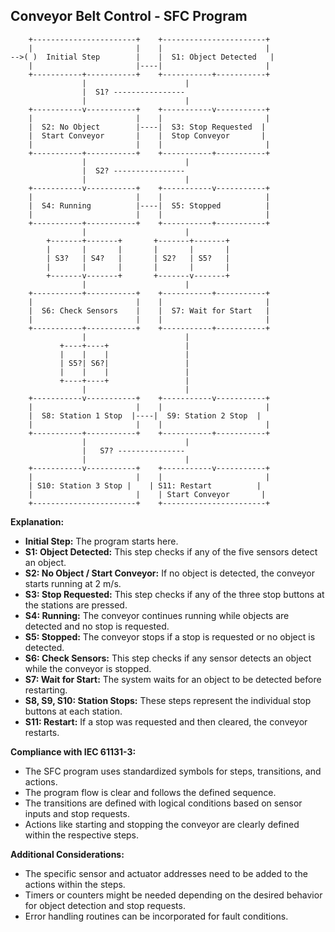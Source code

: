 ## Conveyor Belt Control - SFC Program

```
    +-----------------------+    +-----------------------+
    |                       |    |                       |
-->( )  Initial Step        |    |  S1: Object Detected   |
    |                       |----|                       |
    +-----------+-----------+    +-----------+-----------+
                |                      |
                |  S1? ----------------
                |                      |
    +-----------v-----------+    +-----------v-----------+
    |                       |    |                       |
    |  S2: No Object        |----|  S3: Stop Requested  |
    |  Start Conveyor       |    |  Stop Conveyor       |
    |                       |    |                       |
    +-----------+-----------+    +-----------+-----------+
                |                      |
                |  S2? ----------------
                |                      |
    +-----------v-----------+    +-----------v-----------+
    |                       |    |                       |
    |  S4: Running          |----|  S5: Stopped          |
    |                       |    |                       |
    +-----------+-----------+    +-----------+-----------+
                |                      |
        +-------+-------+       +-------+-------+
        |       |       |       |       |       |
        | S3?   | S4?   |       | S2?   | S5?   |
        |       |       |       |       |       |
        +-------v-------+       +-------v-------+
                |                      |
    +-----------+-----------+    +-----------+-----------+
    |                       |    |                       |
    |  S6: Check Sensors    |    |  S7: Wait for Start   | 
    |                       |    |                       |
    +-----------+-----------+    +-----------+-----------+
                |                      |
           +----+----+                 |
           |    |    |                 |
           | S5?| S6?|                 |
           |    |    |                 |
           +----+----+                 |
                |                      |
    +-----------v-----------+    +-----------v-----------+
    |                       |    |                       |
    |  S8: Station 1 Stop  |----|  S9: Station 2 Stop  |
    |                       |    |                       | 
    +-----------+-----------+    +-----------+-----------+
                |                      |
                |   S7? ---------------
                |                      |
    +-----------v-----------+    +-----------v-----------+
    |                       |    |                       |
    | S10: Station 3 Stop |    | S11: Restart          |
    |                       |    | Start Conveyor       |
    +-----------------------+    +-----------------------+

```

**Explanation:**

* **Initial Step:** The program starts here.
* **S1: Object Detected:** This step checks if any of the five sensors detect an object. 
* **S2: No Object / Start Conveyor:** If no object is detected, the conveyor starts running at 2 m/s.
* **S3: Stop Requested:** This step checks if any of the three stop buttons at the stations are pressed.
* **S4: Running:** The conveyor continues running while objects are detected and no stop is requested.
* **S5: Stopped:** The conveyor stops if a stop is requested or no object is detected.
* **S6: Check Sensors:** This step checks if any sensor detects an object while the conveyor is stopped. 
* **S7: Wait for Start:** The system waits for an object to be detected before restarting.
* **S8, S9, S10: Station Stops:** These steps represent the individual stop buttons at each station.  
* **S11: Restart:** If a stop was requested and then cleared, the conveyor restarts. 

**Compliance with IEC 61131-3:**

* The SFC program uses standardized symbols for steps, transitions, and actions. 
* The program flow is clear and follows the defined sequence.
* The transitions are defined with logical conditions based on sensor inputs and stop requests.
* Actions like starting and stopping the conveyor are clearly defined within the respective steps. 

**Additional Considerations:**

* The specific sensor and actuator addresses need to be added to the actions within the steps.
* Timers or counters might be needed depending on the desired behavior for object detection and stop requests. 
* Error handling routines can be incorporated for fault conditions. 
